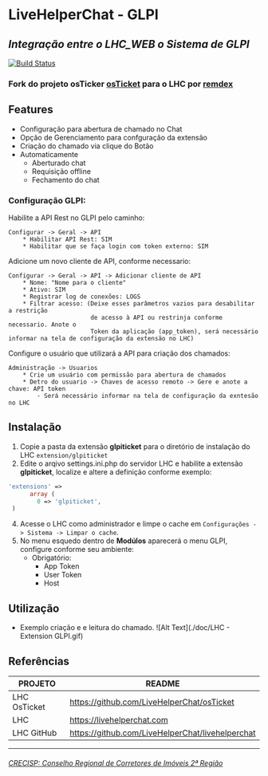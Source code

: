 # LiveHelperChat - GLPI


## _Integração entre o LHC_WEB o Sistema de GLPI_

[![Build Status](https://travis-ci.org/joemccann/dillinger.svg?branch=master)](https://#)

### Fork do projeto osTicker [osTicket](https://github.com/LiveHelperChat/osTicket) para o LHC por [remdex](https://github.com/remdex)

## Features
- Configuração para abertura de chamado no Chat
- Opção de Gerenciamento para confguração da extensão
- Criação do chamado via clique do Botão
- Automaticamente
    - Aberturado chat
    - Requisição offline
	- Fechamento do chat

### Configuração GLPI: 

Habilite a API Rest no GLPI pelo caminho:

```
Configurar -> Geral -> API
    * Habilitar API Rest: SIM
    * Habilitar que se faça login com token externo: SIM
```
Adicione um novo cliente de API, conforme necessario:
```
Configurar -> Geral -> API -> Adicionar cliente de API
    * Nome: "Nome para o cliente"
    * Ativo: SIM
    * Registrar log de conexões: LOGS
    * Filtrar acesso: (Deixe esses parâmetros vazios para desabilitar a restrição
                       de acesso à API ou restrinja conforme necessario. Anote o 
                       Token da aplicação (app_token), será necessário informar na tela de configuração da extensão no LHC)
```
Configure o usuário que utilizará a API para criação dos chamados:

```
Administração -> Usuarios
    * Crie um usuário com permissão para abertura de chamados
    * Detro do usuario -> Chaves de acesso remoto -> Gere e anote a chave: API token
        - Será necessário informar na tela de configuração da exntesão no LHC
```
## Instalação

1) Copie a pasta da extensão **glpiticket** para o diretório de instalação do LHC `extension/glpiticket`
2) Edite o arqivo settings.ini.php do servidor LHC e habilite a extensão **glpiticket**, localize e altere a definição conforme exemplo:

```PHP
'extensions' => 
      array (
        0 => 'glpiticket',
 )
```
 4) Acesse o LHC como administrador e limpe o cache em `Configurações -> Sistema -> Limpar o cache`.
 5) No menu esquedo dentro de **Modúlos** aparecerá o menu GLPI, configure conforme seu ambiente:
    - Obrigatório:
        - App Token
        - User Token
        - Host
        
## Utilização

* Exemplo criação e e leitura do chamado.
![Alt Text](./doc/LHC - Extension GLPI.gif)

## Referências

| PROJETO | README |
| ------ | ------ |
| LHC OsTicket | https://github.com/LiveHelperChat/osTicket |
| LHC | https://livehelperchat.com |
| LHC GitHub | https://github.com/LiveHelperChat/livehelperchat |

-------------------------
###### [CRECISP: Conselho Regional de Corretores de Imóveis 2ª Região](https://ant.apache.org)


